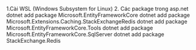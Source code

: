 1.Cài WSL (Windows Subsystem for Linux)
2. Các package trong asp.net
dotnet add package Microsoft.EntityFrameworkCore 
dotnet add package Microsoft.Extensions.Caching.StackExchangeRedis
dotnet add package Microsoft.EntityFrameworkCore.Tools
dotnet add package Microsoft.EntityFrameworkCore.SqlServer
dotnet add package StackExchange.Redis
